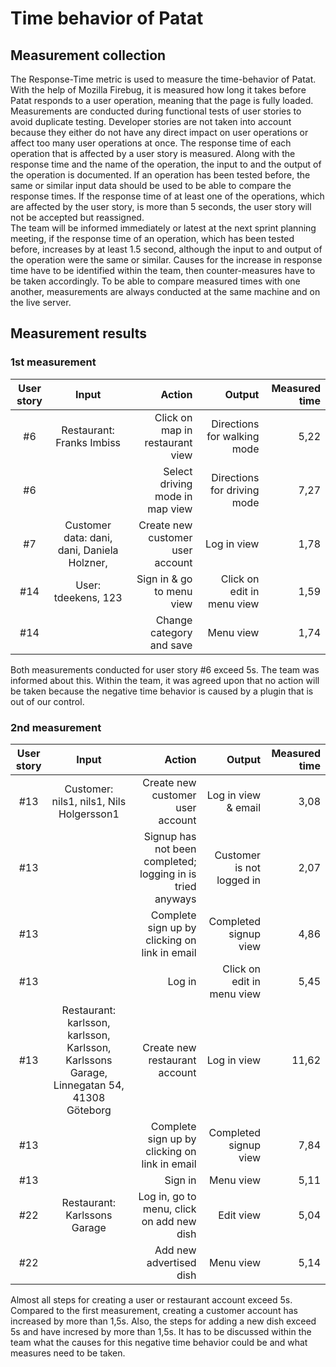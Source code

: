 # Time behavior of Patat

## Measurement collection

The Response-Time metric is used to measure the time-behavior of Patat. With the help of Mozilla Firebug, it is measured how long it takes before Patat responds to a user operation, meaning that the page is fully loaded.  Measurements are conducted during functional tests of user stories to avoid duplicate testing. Developer stories are not taken into account because they either do not have any direct impact on user operations or affect too many user operations at once. The response time of each operation that is affected by a user story is measured. Along with the response time and the name of the operation, the input to and the output of the operation is documented.  If an operation has been tested before, the same or similar input data should be used to be able to compare the response times. If the response time of at least one of the operations, which are affected by the user story, is more than 5 seconds, the user story will not be accepted but reassigned.  
The team will be informed immediately or latest at the next sprint planning meeting, if the  response time of an operation, which has been tested before, increases by at least 1.5 second, although the input to and output of the operation were the same or similar. Causes for the increase in response time have to be  identified within the team, then counter-measures have to be taken accordingly. 
To be able to compare measured times with one another, measurements are always conducted at the same machine and on the live server.

## Measurement results

### 1st measurement

| User story | Input                     				  | Action                           | Output                      | Measured time
| :--------: | :----------------------------------------: | -------------------------------: | --------------------------: | --------------:
| #6         | Restaurant: Franks Imbiss 				  | Click on map in restaurant view	 | Directions for walking mode |	5,22
| #6		 | 							 				  | Select driving mode in map view  | Directions for driving mode |	7,27
| #7         | Customer data: dani, dani, Daniela Holzner,| Create new customer user account | Log in view    			   | 1,78
| #14        | User: tdeekens, 123       				  | Sign in & go to menu view        | Click on edit in menu view  | 1,59
| #14        |                           				  | Change category and save         | Menu view                   | 1,74

Both measurements conducted for user story #6 exceed 5s. The team was informed about this. Within the team, it was agreed upon that no action will be taken because the negative time behavior is caused by a plugin that is out of our control.

### 2nd measurement

| User story | Input                     				  | Action                           | Output                      | Measured time
| :--------: | :----------------------------------------: | -------------------------------: | --------------------------: | --------------:
| #13        | Customer: nils1, nils1, Nils Holgersson1 | Create new customer user account	 | Log in view & email |	3,08
| #13   		 | | Signup has not been completed; logging in is tried anyways  | Customer is not logged in |	2,07
| #13        | | Complete sign up by clicking on link in email | Completed signup view | 4,86
| #13        | | Log in | Click on edit in menu view  | 5,45
| #13        | Restaurant: karlsson, karlsson, Karlsson, Karlssons Garage, Linnegatan 54, 41308 Göteborg | Create new restaurant account |  Log in view | 11,62
| #13        | | Complete sign up by clicking on link in email | Completed signup view | 7,84
| #13        | | Sign in | Menu view | 5,11
| #22        | Restaurant: Karlssons Garage | Log in, go to menu, click on add new dish | Edit view | 5,04
| #22        | | Add new advertised dish | Menu view | 5,14

Almost all steps for creating a user or restaurant account exceed 5s. Compared to the first measurement, creating a customer account has increased by more than 1,5s. Also, the steps for adding a new dish exceed 5s and have incresed by more than 1,5s. It has to be discussed within the team what the causes for this negative time behavior could be and what measures need to be taken.
